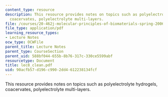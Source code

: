 ```yaml
---
content_type: resource
description: This resource provides notes on topics such as polyelectrolyte hydrogels,
  coacervates, polyelectrolyte multi-layers.
file: /courses/20-462j-molecular-principles-of-biomaterials-spring-2006/90acfb57d196c9902dd4612238134fcf_lec8_clean.pdf
file_type: application/pdf
learning_resource_types:
- Lecture Notes
ocw_type: OCWFile
parent_title: Lecture Notes
parent_type: CourseSection
parent_uid: 588bf044-655b-8b76-317c-330ce5599abf
resourcetype: Document
title: lec8_clean.pdf
uid: 90acfb57-d196-c990-2dd4-612238134fcf
---
```

This resource provides notes on topics such as polyelectrolyte hydrogels, coacervates, polyelectrolyte multi-layers.